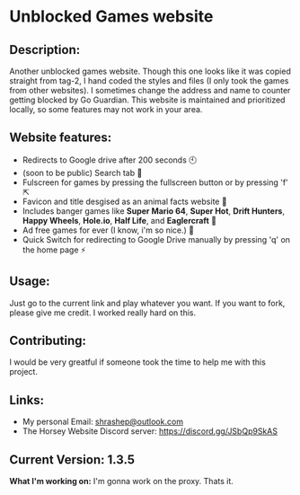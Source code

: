 # Unblocked Games website

## Description:
Another unblocked games website. Though this one looks like it was copied straight from tag-2, I hand coded the styles and files (I only took the games from other websites). I sometimes change the address and name to counter getting blocked by Go Guardian. This website is maintained and prioritized locally, so some features may not work in your area.

## Website features:
* Redirects to Google drive after 200 seconds 🕙
* (soon to be public) Search tab 🔎
* Fulscreen for games by pressing the fullscreen button or by pressing 'f' ⇱
* Favicon and title desgised as an animal facts website 🤫
* Includes banger games like **Super Mario 64**, **Super Hot**, **Drift Hunters**, **Happy Wheels**, **Hole.io**, **Half Life**, and **Eaglercraft** 🤘
* Ad free games for ever (I know, i'm so nice.) 🚫
* Quick Switch for redirecting to Google Drive manually by pressing 'q' on the home page ⚡

## Usage:
Just go to the current link and play whatever you want. If you want to fork, please give me credit. I worked really hard on this.

## Contributing:
I would be very greatful if someone took the time to help me with this project.
## Links:
* My personal Email: shrashep@outlook.com
* The Horsey Website Discord server: https://discord.gg/JSbQp9SkAS


## Current Version: 1.3.5
**What I'm working on:**
I'm gonna work on the proxy. Thats it.
